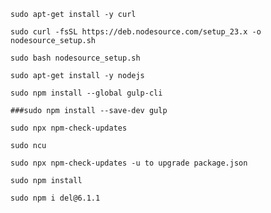 
    sudo apt-get install -y curl

    sudo curl -fsSL https://deb.nodesource.com/setup_23.x -o nodesource_setup.sh

    sudo bash nodesource_setup.sh

    sudo apt-get install -y nodejs

    sudo npm install --global gulp-cli

    ###sudo npm install --save-dev gulp

    sudo npx npm-check-updates

    sudo ncu

    sudo npx npm-check-updates -u to upgrade package.json

    sudo npm install

    sudo npm i del@6.1.1
